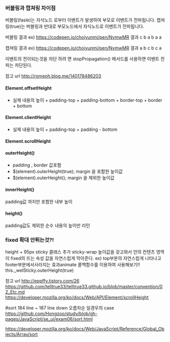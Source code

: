 ### 버블링과 캡쳐링 차이점 
 버블링(fasle)는 자식노드 로부터 이벤트가 발생하여 부모로 이벤트가 전파됩니다.
 캡쳐링(true)는 버블링과 반대로 부모노드에서 자식노드로 이벤트가 전파됩니다.

버블링 결과 
ex) https://codepen.io/choiyunmi/pen/NvmwMR
결과
c b a
 b a
  a

캡쳐링 결과 
ex) https://codepen.io/choiyunmi/pen/NvmwMR
결과
a b c
 b c
  a

이벤트의 전이되는것을 차단 하려 면   stopPropagation()  메서드를 사용하면 이벤트 전파는 차단된다.

참고 url http://romeoh.blog.me/140178486203


####  Element.offsetHeight 
- 실제 내용의 높이 + padding-top + padding-bottom + border-top  + border + bottom

####  Element.clientHeight
- 실제 내용의 높이 + padding-top + padding - bottom

#### Element.scrollHeight 

#### outerHeight()
- padding , border 값포함
- $(element).outerHeight(true); margin 을 포함한 높이값
- $(element).outerHeight(); margin 을 제외한 높이값

#### innerHeight()
padding값 까지만 포함한 내부 높이

#### height()
padding값도 제외한 순수 내용의 높이만 리턴

### fixed 확대 안튀는것?!
height + 95px sticky 클래스 추가 
sticky-wrap  높이값을 갖고와서 안의 컨텐츠 영역이 fixed의 뜨는 속성 값을 자연스럽게 막아준다.
ex) top부분의 자연스럽게 나타나고  footer부분에서사라지는 효과animate 콜백함수를 이용하여 사용해보기!!
this._welSticky.outerHeight(true) 

참고 url 
http://eppffy.tistory.com/26
https://github.com/telltrue33/telltrue33.github.io/blob/master/convention/02_Etc.md
https://developer.mozilla.org/ko/docs/Web/API/Element/scrollHeight



#sort 
184 line ~ 187 line down 오름차순 일경우의 case
https://github.com/Hongzoo/study/blob/gh-pages/JavaScript/se_ui/exam06/sort.html

https://developer.mozilla.org/ko/docs/Web/JavaScript/Reference/Global_Objects/Array/sort





